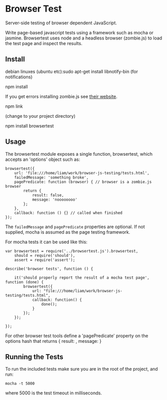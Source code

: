 Browser Test
========

Server-side testing of browser dependent JavaScript. 

Write page-based javascript tests using a framework such as mocha or jasmine. Browsertest uses node and a headless browser (zombie.js) to load the test page and inspect the results. 

Install
-------

debian linuxes (ubuntu etc):sudo apt-get install libnotify-bin (for notifications)

npm install 

If you get errors installing zombie.js see [their website](http://zombie.labnotes.org/).

npm link

(change to your project directory)

npm install browsertest

Usage
-----

The browsertest module exposes a single function, browsertest, which accepts an 'options' object such as:

    browsertest({
    	url: 'file:///home/liam/work/browser-js-testing/tests.html',
    	failedMessage: 'something broke',
    	pagePredicate: function (browser) { // browser is a zombie.js browser
    		return { 
    			result: false, 
    			message: 'noooooooo'
    		};
    	},
    	callback: function () {} // called when finished
    });

The `failedMessage` and `pagePredicate` properties are optional. If not supplied, mocha is assumed as the page testing framework. 

For mocha tests it can be used like this:

    var browsertest = require('../browsertest.js').browsertest,
    	should = require('should'),
    	assert = require('assert');
    
    describe('browser tests', function () {
    
    	it('should properly report the result of a mocha test page', function (done) {
    		browsertest({
    			url: "file:///home/liam/work/browser-js-testing/tests.html",
    			callback: function() { 
    				done();
    			}
    		});
    	});
    
    });

For other browser test tools define a 'pagePredicate' property on the options hash that returns { result: <bool>, message: <string> }

Running the Tests
-----------------

To run the included tests make sure you are in the root of the project, and run:

    mocha -t 5000

where 5000 is the test timeout in milliseconds.
